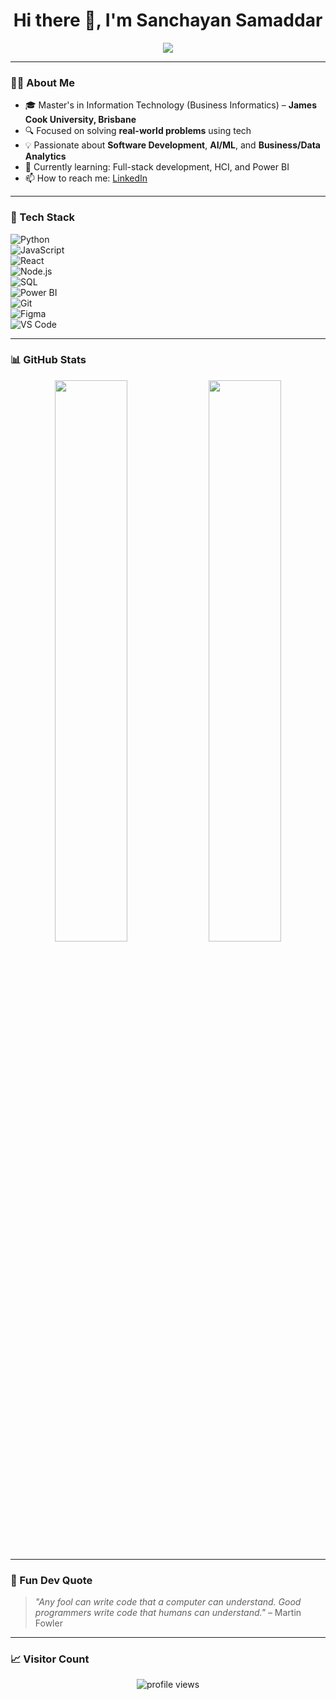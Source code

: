 <h1 align="center">Hi there 👋, I'm Sanchayan Samaddar</h1>

<p align="center">
  <img src="https://readme-typing-svg.herokuapp.com/?lines=IT+Graduate+@+JCU;Software+Dev+|+Data+Analytics+Enthusiast;React+%7C+Python+%7C+AI%2FML+Learner;Let’s+Build+Cool+Stuff+Together!&center=true&width=500&height=45&font=Fira%20Code&pause=1000&color=00BFFF" />
</p>

---

### 👨‍💻 About Me
- 🎓 Master's in Information Technology (Business Informatics) – **James Cook University, Brisbane**
- 🔍 Focused on solving **real-world problems** using tech
- 💡 Passionate about **Software Development**, **AI/ML**, and **Business/Data Analytics**
- 🌱 Currently learning: Full-stack development, HCI, and Power BI
- 📫 How to reach me: [LinkedIn](https://www.linkedin.com/in/sanchayan-samaddar)

---

### 🧰 Tech Stack

![Python](https://img.shields.io/badge/-Python-05122A?style=flat&logo=python)  
![JavaScript](https://img.shields.io/badge/-JavaScript-05122A?style=flat&logo=javascript)  
![React](https://img.shields.io/badge/-React-05122A?style=flat&logo=react)  
![Node.js](https://img.shields.io/badge/-Node.js-05122A?style=flat&logo=node.js)  
![SQL](https://img.shields.io/badge/-SQL-05122A?style=flat&logo=mysql)  
![Power BI](https://img.shields.io/badge/-Power%20BI-05122A?style=flat&logo=power-bi)  
![Git](https://img.shields.io/badge/-Git-05122A?style=flat&logo=git)  
![Figma](https://img.shields.io/badge/-Figma-05122A?style=flat&logo=figma)  
![VS Code](https://img.shields.io/badge/-VS%20Code-05122A?style=flat&logo=visual-studio-code)

---

### 📊 GitHub Stats

<p align="center">
  <img src="https://github-readme-stats.vercel.app/api?username=sanchayan-samaddar&show_icons=true&theme=react" width="48%" />
  <img src="https://github-readme-streak-stats.herokuapp.com/?user=sanchayan-samaddar&theme=react" width="48%" />
</p>

---

### 🧠 Fun Dev Quote

> *"Any fool can write code that a computer can understand. Good programmers write code that humans can understand."* – Martin Fowler

---

### 📈 Visitor Count

<p align="center">
  <img src="https://komarev.com/ghpvc/?username=sanchayan-samaddar&label=Profile+Views&color=blueviolet&style=flat" alt="profile views" />
</p>
